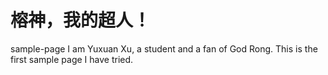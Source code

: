 # 榕神，我的超人！
 sample-page
I am Yuxuan Xu, a student and a fan of God Rong.
This is the first sample page I have tried.

